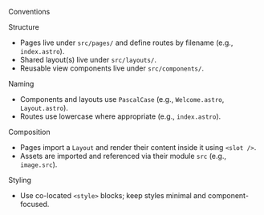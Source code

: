 Conventions

Structure
- Pages live under `src/pages/` and define routes by filename (e.g., `index.astro`).
- Shared layout(s) live under `src/layouts/`.
- Reusable view components live under `src/components/`.

Naming
- Components and layouts use `PascalCase` (e.g., `Welcome.astro`, `Layout.astro`).
- Routes use lowercase where appropriate (e.g., `index.astro`).

Composition
- Pages import a `Layout` and render their content inside it using `<slot />`.
- Assets are imported and referenced via their module `src` (e.g., `image.src`).

Styling
- Use co-located `<style>` blocks; keep styles minimal and component-focused.

